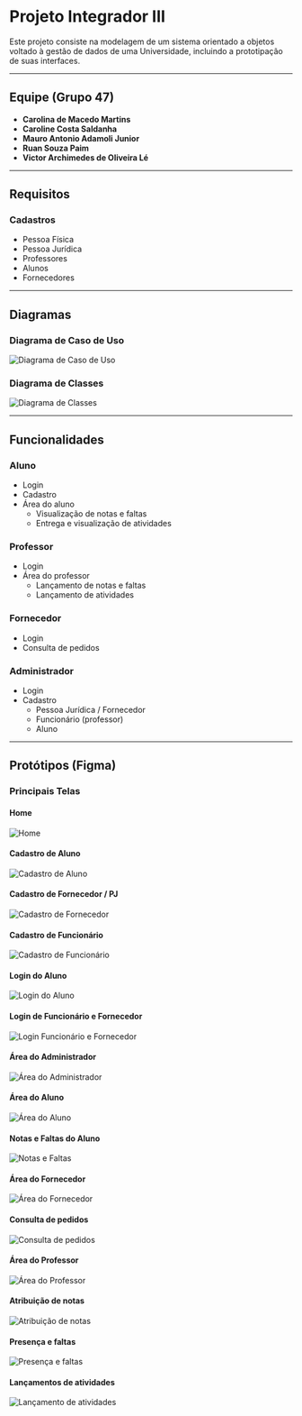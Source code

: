 # **Projeto Integrador III**

Este projeto consiste na modelagem de um sistema orientado a objetos voltado à gestão de dados de uma Universidade, incluindo a prototipação de suas interfaces.

---

## **Equipe (Grupo 47)**

- **Carolina de Macedo Martins**  
- **Caroline Costa Saldanha**  
- **Mauro Antonio Adamoli Junior**  
- **Ruan Souza Paim**  
- **Victor Archimedes de Oliveira Lé**

---

## **Requisitos**
### **Cadastros**  
- Pessoa Física  
- Pessoa Jurídica  
- Professores  
- Alunos  
- Fornecedores  

---

## **Diagramas**

### **Diagrama de Caso de Uso**  
![Diagrama de Caso de Uso](/img%20prototipo/Diagrama%20de%20Caso%20de%20Uso.png)  

### **Diagrama de Classes**  
![Diagrama de Classes](/img%20prototipo/Diagrama%20de%20Classe.png)  

---

## **Funcionalidades**

### **Aluno**  
- Login  
- Cadastro  
- Área do aluno  
  - Visualização de notas e faltas  
  - Entrega e visualização de atividades  

### **Professor**  
- Login  
- Área do professor  
  - Lançamento de notas e faltas  
  - Lançamento de atividades  

### **Fornecedor**  
- Login  
- Consulta de pedidos  

### **Administrador**  
- Login  
- Cadastro  
  - Pessoa Jurídica / Fornecedor  
  - Funcionário (professor)  
  - Aluno  

---

## **Protótipos (Figma)**

### **Principais Telas**

#### **Home**  
![Home](/img%20prototipo/Home.png)  

#### **Cadastro de Aluno**  
![Cadastro de Aluno](img%20prototipo/Tela%20Cadastro%20do%20Aluno.png)  

#### **Cadastro de Fornecedor / PJ**  
![Cadastro de Fornecedor](img%20prototipo/Tela%20de%20Cadastro%20Fornecedor%20ou%20PJ.png)  

#### **Cadastro de Funcionário**  
![Cadastro de Funcionário](/img%20prototipo/Tela%20de%20Cadastro%20Funcionario.png)  

#### **Login do Aluno**  
![Login do Aluno](img%20prototipo/Tela%20login%20Aluno.png)   

#### **Login de Funcionário e Fornecedor**  
![Login Funcionário e Fornecedor](/img%20prototipo/Tela%20login%20Funcionario%20e%20Fornecedor.png)  

#### **Área do Administrador**  
![Área do Administrador](/img%20prototipo/Tela%20principal%20Administrador.png)  

#### **Área do Aluno**  
![Área do Aluno](/img%20prototipo/Tela%20principal%20Aluno.png)  

#### **Notas e Faltas do Aluno**  
![Notas e Faltas](img%20prototipo/Tela%20de%20Notas%20e%20Faltas.png) 

#### **Área do Fornecedor**  
![Área do Fornecedor](/img%20prototipo/Tela%20principal%20Fornecedor.png)  

#### **Consulta de pedidos**  
![Consulta de pedidos](/img%20prototipo/Tela%20de%20consulta%20de%20pedidos%20(fornecedor).png)  

#### **Área do Professor**  
![Área do Professor](/img%20prototipo/Tela%20principal%20Professor.png)  

#### **Atribuição de notas**  
![Atribuição de notas](/img%20prototipo/Tela%20de%20atribuição%20de%20notas%20(professor).png)  

#### **Presença e faltas**  
![Presença e faltas](/img%20prototipo/Tela%20de%20presença%20e%20faltas%20(professor).png)  

#### **Lançamentos de atividades**  
![Lançamento de atividades](/img%20prototipo/Tela%20de%20lançamento%20de%20atividades%20(professor).png)  

